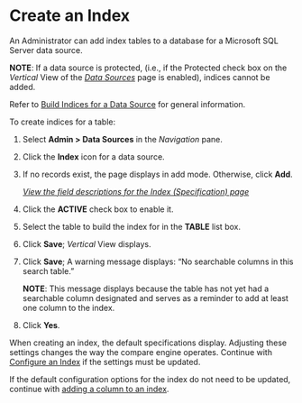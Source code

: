 # Create an Index

An Administrator can add index tables to a database for a Microsoft SQL
Server data source.

**NOTE**: If a data source is protected, (i.e., if the Protected check
box on the *Vertical* View of the *[Data
Sources](../Page_Desc/Data_Sources_HSysAdmi.htm)* page is enabled),
indices cannot be added.

Refer to [Build Indices for a Data
Source](Build%20Indices%20for%20a%20Data%20Source%20for%20Search%20and%20Duplicate%20Detection.htm)
for general information.

To create indices for a table:

1.  Select **Admin \> Data Sources** in the *Navigation* pane.

2.  Click the **Index** icon for a data source.

3.  If no records exist, the page displays in add mode. Otherwise, click
    **Add**.
    
    *[View the field descriptions for the Index (Specification)
    page](../Page_Desc/Index%20Specification%20H.htm)*

4.  Click the **ACTIVE** check box to enable it.

5.  Select the table to build the index for in the **TABLE** list box.

6.  Click **Save**; *Vertical* View displays.

7.  Click **Save**; A warning message displays: “No searchable columns
    in this search table.”
    
    **NOTE**: This message displays because the table has not yet had a
    searchable column designated and serves as a reminder to add at
    least one column to the index.

8.  Click **Yes**.

When creating an index, the default specifications display. Adjusting
these settings changes the way the compare engine operates. Continue
with [Configure an Index](Configure%20an%20Index.htm) if the settings
must be updated.

If the default configuration options for the index do not need to be
updated, continue with [adding a column to an
index](Add%20a%20Column%20to%20an%20Index.htm).
